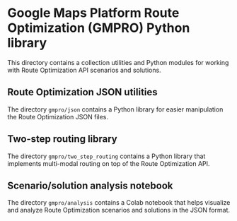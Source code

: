 # Google Maps Platform Route Optimization (GMPRO) Python library

This directory contains a collection utilities and Python modules for working
with Route Optimization API scenarios and solutions.

## Route Optimization JSON utilities
The directory `gmpro/json` contains a Python library for easier manipulation the
Route Optimization JSON files.

## Two-step routing library
The directory `gmpro/two_step_routing` contains a Python library that implements
multi-modal routing on top of the Route Optimization API.

## Scenario/solution analysis notebook
The directory `gmpro/analysis` contains a Colab notebook that helps visualize
and analyze Route Optimization scenarios and solutions in the JSON format.
